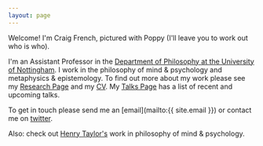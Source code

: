 ```yaml
---
layout: page
---
```


Welcome! I'm Craig French, pictured with Poppy (I'll leave you to work out who is who). 

I'm an Assistant Professor in the [Department of Philosophy at the University of Nottingham](https://www.nottingham.ac.uk/philosophy/index.aspx). I work in the philosophy of mind & psychology and metaphysics & epistemology. To find out more about my work please see my [Research Page](http://craigafrench.github.io/research/) and my [CV](http://craigafrench.github.io/assets/CraigFrenchCV.pdf). My [Talks Page](http://craigafrench.github.io/talks/) has a list of recent and upcoming talks.

To get in touch please send me an [email](mailto:{{ site.email }}) or contact me on [twitter](http://www.twitter.com/craigafrench).

Also: check out [Henry Taylor's](https://henrytaylorphilosophy.wordpress.com) work in philosophy of mind & psychology. 